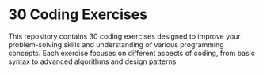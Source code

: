 # 30 Coding Exercises

This repository contains 30 coding exercises designed to improve your problem-solving skills and understanding of various programming concepts. Each exercise focuses on different aspects of coding, from basic syntax to advanced algorithms and design patterns. 
